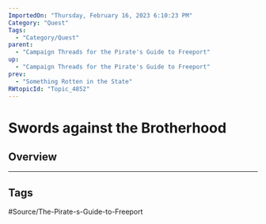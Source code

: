 ```yaml
---
ImportedOn: "Thursday, February 16, 2023 6:10:23 PM"
Category: "Quest"
Tags:
  - "Category/Quest"
parent:
  - "Campaign Threads for the Pirate's Guide to Freeport"
up:
  - "Campaign Threads for the Pirate's Guide to Freeport"
prev:
  - "Something Rotten in the State"
RWtopicId: "Topic_4852"
---
```

# Swords against the Brotherhood
## Overview

---
## Tags
#Source/The-Pirate-s-Guide-to-Freeport

